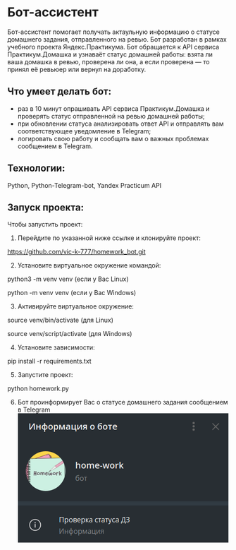 # Бот-ассистент

Бот-ассистент помогает получать актаульную информацию о статусе домашнего задания, отправленного на ревью. Бот разработан в рамках учебного проекта Яндекс.Практикума. Бот обращается к API сервиса Практикум.Домашка и узнаваёт статус домашней работы: взята ли ваша домашка в ревью, проверена ли она, а если проверена — то принял её ревьюер или вернул на доработку.

## Что умеет делать бот:

- раз в 10 минут опрашивать API сервиса Практикум.Домашка и проверять статус отправленной на ревью домашней работы;
- при обновлении статуса анализировать ответ API и отправлять вам соответствующее уведомление в Telegram;
- логировать свою работу и сообщать вам о важных проблемах сообщением в Telegram.

## Технологии:

Python, Python-Telegram-bot, Yandex Practicum API

## Запуск проекта:

Чтобы запустить проект:

1. Перейдите по указанной ниже ссылке и клонируйте проект:

https://github.com/vic-k-777/homework_bot.git

2. Установите виртуальное окружение командой:

python3 -m venv venv (если у Вас Linux)

python -m venv venv (если у Вас Windows)

3. Активируйте виртуальное окружение:

source venv/bin/activate (для Linux)

source venv/script/activate (для Windows)

4. Установите зависимости:

pip install -r requirements.txt

5. Запустите проект:

python homework.py

6. Бот проинформирует Вас о статусе домашнего задания сообщением в Telegram
![Alt text](image.png)
